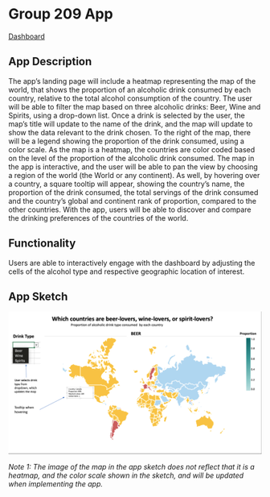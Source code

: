 # Group 209 App

[Dashboard](https://dsci-532-group-209-3.herokuapp.com/)  

## App Description
The app’s landing page will include a heatmap representing the map of the world, that shows the proportion of an alcoholic drink consumed by each country, relative to the total alcohol consumption of the country. The user will be able to filter the map based on three alcoholic drinks: Beer, Wine and Spirits, using a drop-down list. Once a drink is selected by the user, the map’s title will update to the name of the drink, and the map will update to show the data relevant to the drink chosen. To the right of the map, there will be a legend showing the proportion of the drink consumed, using a color scale. As the map is a heatmap, the countries are color coded based on the level of the proportion of the alcoholic drink consumed. The map in the app is interactive, and the user will be able to pan the view by choosing a region of the world (the World or any continent). As well, by hovering over a country, a square tooltip will appear, showing the country’s name, the proportion of the drink consumed, the total servings of the drink consumed and the country’s global and continent rank of proportion, compared to the other countries.  With the app, users will be able to discover and compare the drinking preferences of the countries of the world.    

## Functionality
Users are able to interactively engage with the dashboard by adjusting the cells of the alcohol type and respective geographic location of interest.  

## App Sketch
![](https://github.com/UBC-MDS/dsci_532_group-209/blob/master/img/app_sketch.png)

*Note 1: The image of the map in the app sketch does not reflect that it is a heatmap, and the color scale shown in the sketch, and will be updated when implementing the app.*  



